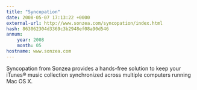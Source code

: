 ```yaml
---
title: "Syncopation"
date: 2008-05-07 17:13:22 +0000
external-url: http://www.sonzea.com/syncopation/index.html
hash: 863062304d3369c3b2948ef08a90d546
annum:
    year: 2008
    month: 05
hostname: www.sonzea.com
---
```


Syncopation from Sonzea provides a hands-free solution to keep your iTunes® music collection synchronized across multiple computers running Mac OS X.
